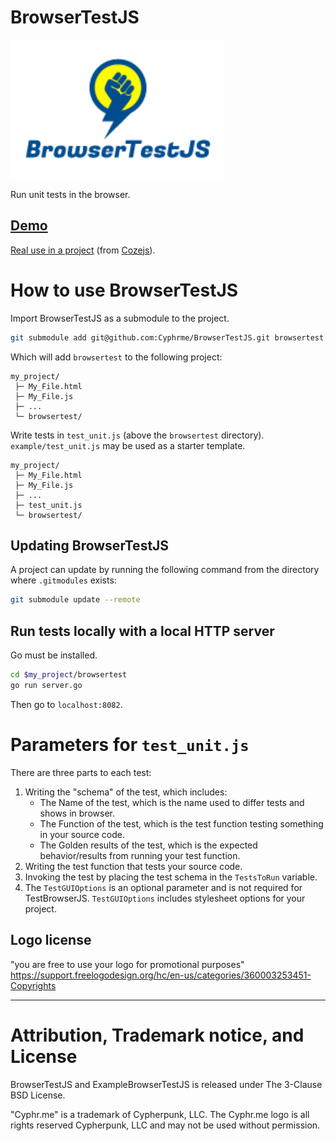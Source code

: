 # BrowserTestJS 
![BrowserTestJS](./browsertestjs.png)

Run unit tests in the browser.

## [Demo](https://cyphrme.github.io/BrowserTestJS/example/browsertest/browsertest.html)

[Real use in a project](https://cyphrme.github.io/Cozejs/test/browsertestjs/test.html)  (from [Cozejs](https://github.com/Cyphrme/Cozejs)).


# How to use BrowserTestJS

Import BrowserTestJS as a submodule to the project.

``` sh
git submodule add git@github.com:Cyphrme/BrowserTestJS.git browsertest
```
Which will add `browsertest` to the following project:

```dir
my_project/
 ├─ My_File.html
 ├─ My_File.js
 ├─ ...
 └─ browsertest/
```

Write tests in `test_unit.js` (above the `browsertest` directory).
`example/test_unit.js` may be used as a starter template.

```dir
my_project/
 ├─ My_File.html
 ├─ My_File.js
 ├─ ...
 ├─ test_unit.js
 └─ browsertest/
```


## Updating BrowserTestJS
A project can update by running the following command from the directory where
`.gitmodules` exists:

```sh
git submodule update --remote
```

## Run tests locally with a local HTTP server
Go must be installed.

```sh
cd $my_project/browsertest
go run server.go
```

Then go to `localhost:8082`.  

# Parameters for `test_unit.js`

There are three parts to each test:
1. Writing the "schema" of the test, which includes:
    - The Name of the test, which is the name used to differ tests and shows in browser.
    - The Function of the test, which is the test function testing something in your source code.
    - The Golden results of the test, which is the expected behavior/results from running your test function.
2. Writing the test function that tests your source code.
3. Invoking the test by placing the test schema in the `TestsToRun` variable.
4. The `TestGUIOptions` is an optional parameter and is not required for
   TestBrowserJS. `TestGUIOptions` includes stylesheet options for your project.


## Logo license
"you are free to use your logo for promotional purposes"
https://support.freelogodesign.org/hc/en-us/categories/360003253451-Copyrights


----------------------------------------------------------------------
# Attribution, Trademark notice, and License
BrowserTestJS and ExampleBrowserTestJS is released under The 3-Clause BSD License. 

"Cyphr.me" is a trademark of Cypherpunk, LLC. The Cyphr.me logo is all rights
reserved Cypherpunk, LLC and may not be used without permission.